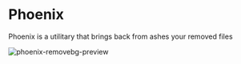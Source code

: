 # Phoenix

Phoenix is a utilitary that brings back from ashes your removed files

![phoenix-removebg-preview](https://user-images.githubusercontent.com/71567996/170131616-ba63a9a5-482d-43a8-a2c6-0e50101337d4.png)
